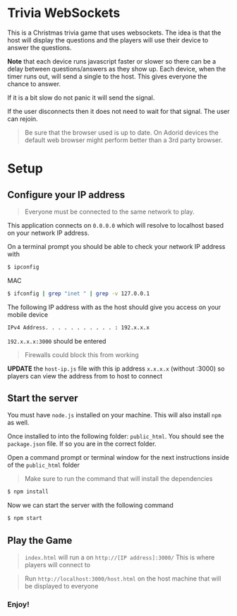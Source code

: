 # Trivia WebSockets

This is a Christmas trivia game that uses websockets.  The idea is that the host will display the questions and the players 
will use their device to answer the questions.

**Note** that each device runs javascript faster or slower so there can be a delay between questions/answers as they show up.
Each device, when the timer runs out, will send a single to the host. This gives everyone the chance to answer.

If it is a bit slow do not panic it will send the signal.

If the user disconnects then it does not need to wait for that signal.  The user can rejoin.

> Be sure that the browser used is up to date.  On Adorid devices the default web browser might perform better than a 3rd party browser.

# Setup

## Configure your IP address

> Everyone must be connected to the same network to play.

This application connects on `0.0.0.0` which will resolve to localhost based on your network IP address.

On a terminal prompt you should be able to check your network IP address with

```sh
$ ipconfig
```
MAC
```sh
$ ifconfig | grep "inet " | grep -v 127.0.0.1
```

The following IP address with as the host should give you access on your mobile device

```sh
IPv4 Address. . . . . . . . . . . : 192.x.x.x
```

`192.x.x.x:3000` should be entered 

> Firewalls could block this from working

**UPDATE** the `host-ip.js` file with this ip address `x.x.x.x` (without :3000) so players can view the address from to host to connect

## Start the server

You must have `node.js` installed on your machine.  This will also install `npm` as well. 

Once installed to into the following folder: `public_html`.  You should see the `package.json` file.  If so you are in the correct folder.

Open a command prompt or terminal window for the next instructions inside of the `public_html` folder

> Make sure to run the command that will install the dependencies

```sh
$ npm install
```

Now we can start the server with the following command

```sh
$ npm start
```

## Play the Game

> `index.html` will run a on `http://[IP address]:3000/` This is where players will connect to

> Run `http://localhost:3000/host.html` on the host machine that will be displayed to everyone

### Enjoy!


